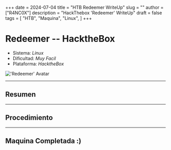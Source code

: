 +++
date = 2024-07-04
title = "HTB Redeemer WriteUp"
slug = ""
author = ["R4NC0X"]
description = "HackThebox 'Redeemer' WriteUp"
draft = false
tags = [
    "HTB",
    "Maquina",
    "Linux",
]
+++

# Redeemer -- HacktheBox

- Sistema: _Linux_
- Dificultad: _Muy Facil_
- Plataforma: _HacktheBox_

!['Redeemer' Avatar](/images/Redeemer/Redeemer.webp)

___

## Resumen 

___

## Procedimiento

___

## Maquina Completada :)



